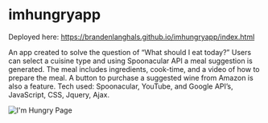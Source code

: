 # imhungryapp

Deployed here: https://brandenlanghals.github.io/imhungryapp/index.html

An app created to solve the question of “What should I eat today?” Users can select a cuisine type and using Spoonacular API a meal suggestion is generated. The meal includes ingredients, cook-time, and a video of how to prepare the meal. A button to purchase a suggested wine from Amazon is also a feature.  Tech used: Spoonacular, YouTube, and Google API’s, JavaScript, CSS, Jquery, Ajax.


![I'm Hungry Page](/images/main.png)

